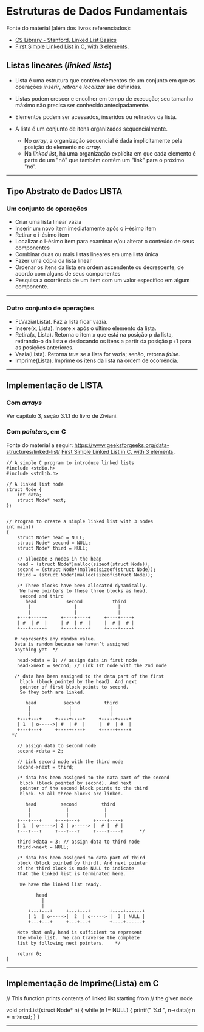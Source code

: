 # Estruturas de Dados Fundamentais

Fonte do material (além dos livros referenciados):
   - [CS Library - Stanford, Linked List Basics](http://cslibrary.stanford.edu/103/LinkedListBasics.pdf)
   - [First Simple Linked List in C, with 3 elements](https://www.geeksforgeeks.org/linked-list-set-1-introduction/).

## Listas lineares (_linked lists_)

- Lista é uma estrutura que contém elementos de um conjunto em que as operações _inserir_, _retirar_ e _localizar_ são definidas.

- Listas podem crescer e encolher em tempo de execução; seu tamanho máximo não precisa ser conhecido antecipadamente.

- Elementos podem ser acessados, inseridos ou retirados da lista.

- A lista é um conjunto de itens organizados sequencialmente. 
   - No _array_, a organização sequencial é dada implicitamente pela posição do elemento no _array_.
   - Na _linked list_, há uma organização explícita em que cada elemento é parte de um "nó" que também contém um "link" para o próximo "nó".

---

## Tipo Abstrato de Dados LISTA

### Um conjunto de operações

   - Criar uma lista linear vazia
   - Inserir um novo item imediatamente após o i–ésimo item
   - Retirar o i-ésimo item
   - Localizar o i-ésimo item para examinar e/ou alterar o conteúdo de seus componentes
   - Combinar duas ou mais listas lineares em uma lista única
   - Fazer uma cópia da lista linear
   - Ordenar os itens da lista em ordem ascendente ou decrescente, de acordo com alguns de seus componentes
   - Pesquisa a ocorrência de um item com um valor específico em algum componente. 

---

### Outro conjunto de operações

   - FLVazia(Lista). Faz a lista ficar vazia.
   - Insere(x, Lista). Insere x após o último elemento da lista.
   - Retira(x, Lista). Retorna o item x que está na posição p da lista, retirando-o da lista e deslocando os itens a partir da posição p+1 para as posições anteriores.
   - Vazia(Lista). Retorna _true_ se a lista for vazia; senão, retorna _false_.
   - Imprime(Lista). Imprime os itens da lista na ordem de ocorrência.

---

## Implementação de LISTA

### Com _arrays_

Ver capítulo 3, seção 3.1.1 do livro de Ziviani.


### Com _pointers_, em C

Fonte do material a seguir: https://www.geeksforgeeks.org/data-structures/linked-list/ 
[First Simple Linked List in C, with 3 elements](https://www.geeksforgeeks.org/linked-list-set-1-introduction/).

```
// A simple C program to introduce linked lists 
#include <stdio.h> 
#include <stdlib.h> 
  
// A linked list node 
struct Node { 
    int data; 
    struct Node* next; 
}; 
  

// Program to create a simple linked list with 3 nodes 
int main() 
{ 
    struct Node* head = NULL; 
    struct Node* second = NULL; 
    struct Node* third = NULL; 
  
    // allocate 3 nodes in the heap 
    head = (struct Node*)malloc(sizeof(struct Node)); 
    second = (struct Node*)malloc(sizeof(struct Node)); 
    third = (struct Node*)malloc(sizeof(struct Node)); 

    /* Three blocks have been allocated dynamically.  
     We have pointers to these three blocks as head, 
     second and third      
       head           second           third 
        |                |               | 
        |                |               | 
    +---+-----+     +----+----+     +----+----+ 
    | #  | #  |     | #  | #  |     |  # |  # | 
    +---+-----+     +----+----+     +----+----+ 
     
   # represents any random value. 
   Data is random because we haven’t assigned  
   anything yet  */
  
    head->data = 1; // assign data in first node 
    head->next = second; // Link 1st node with the 2nd node 

   /* data has been assigned to the data part of the first 
     block (block pointed by the head). And next 
     pointer of first block points to second.   
     So they both are linked. 
  
       head          second         third 
        |              |              | 
        |              |              | 
    +---+---+     +----+----+     +-----+----+ 
    | 1  | o----->| #  | #  |     |  #  | #  | 
    +---+---+     +----+----+     +-----+----+     
  */
  
    // assign data to second node 
    second->data = 2; 
  
    // Link second node with the third node 
    second->next = third; 
  
    /* data has been assigned to the data part of the second 
     block (block pointed by second). And next 
     pointer of the second block points to the third  
     block. So all three blocks are linked. 
    
       head         second         third 
        |             |             | 
        |             |             | 
    +---+---+     +---+---+     +----+----+ 
    | 1  | o----->| 2 | o-----> |  # |  # | 
    +---+---+     +---+---+     +----+----+      */
  
    third->data = 3; // assign data to third node 
    third->next = NULL; 
  
    /* data has been assigned to data part of third 
    block (block pointed by third). And next pointer 
    of the third block is made NULL to indicate 
    that the linked list is terminated here. 
  
     We have the linked list ready.   
  
           head     
             | 
             |  
        +---+---+     +---+---+       +----+------+ 
        | 1  | o----->|  2  | o-----> |  3 | NULL | 
        +---+---+     +---+---+       +----+------+        
     
    Note that only head is sufficient to represent  
    the whole list.  We can traverse the complete  
    list by following next pointers.    */
  
    return 0; 
} 

```

---

## Implementação de Imprime(Lista) em C

// This function prints contents of linked list starting from 
// the given node 

void printList(struct Node* n) 
{ 
    while (n != NULL) { 
        printf(" %d ", n->data); 
        n = n->next; 
    } 
} 

---


